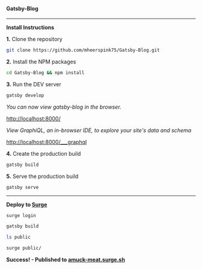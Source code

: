 #### Gatsby-Blog


---

**Install Instructions**

**1.** Clone the repository

```bash
git clone https://github.com/mheerspink75/Gatsby-Blog.git
```

**2.** Install the NPM packages

```bash
cd Gatsby-Blog && npm install
```

**3.** Run the DEV server
```bash
gatsby develop
```

*You can now view gatsby-blog in the browser.*  

[http://localhost:8000/](http://localhost:8000/)


*View GraphiQL, an in-browser IDE, to explore your site's data and schema*  

[http://localhost:8000/___graphql](http://localhost:8000/___graphql)


**4.** Create the production build

```bash
gatsby build
```

**5.** Serve the production build

```bash
gatsby serve
```
---

**Deploy to [Surge](https://surge.sh/)**

```bash
surge login

gatsby build

ls public

surge public/
```

**Success! - Published to [amuck-meat.surge.sh](http://amuck-meat.surge.sh/)**

